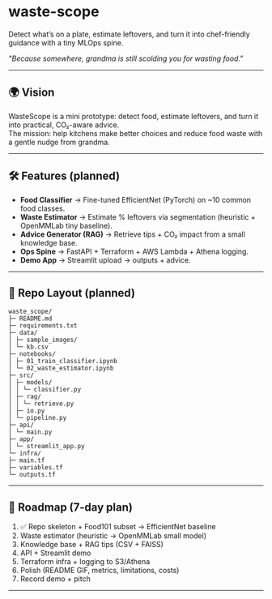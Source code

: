 # waste-scope
Detect what’s on a plate, estimate leftovers, and turn it into chef-friendly guidance with a tiny MLOps spine.

*"Because somewhere, grandma is still scolding you for wasting food."*

---

## 🌍 Vision
WasteScope is a mini prototype: detect food, estimate leftovers, and turn it into practical, CO₂-aware advice.  
The mission: help kitchens make better choices and reduce food waste with a gentle nudge from grandma.

---

## 🛠️ Features (planned)
- **Food Classifier** → Fine-tuned EfficientNet (PyTorch) on ~10 common food classes.  
- **Waste Estimator** → Estimate % leftovers via segmentation (heuristic + OpenMMLab tiny baseline).  
- **Advice Generator (RAG)** → Retrieve tips + CO₂ impact from a small knowledge base.  
- **Ops Spine** → FastAPI + Terraform + AWS Lambda + Athena logging.  
- **Demo App** → Streamlit upload → outputs + advice.  

---

## 📂 Repo Layout (planned)

```
waste_scope/
├─ README.md
├─ requirements.txt
├─ data/
│ ├─ sample_images/
│ └─ kb.csv
├─ notebooks/
│ ├─ 01_train_classifier.ipynb
│ └─ 02_waste_estimator.ipynb
├─ src/
│ ├─ models/
│ │ └─ classifier.py
│ ├─ rag/
│ │ └─ retrieve.py
│ ├─ io.py
│ └─ pipeline.py
├─ api/
│ └─ main.py
├─ app/
│ └─ streamlit_app.py
└─ infra/
├─ main.tf
├─ variables.tf
└─ outputs.tf

```

---

## 🚀 Roadmap (7-day plan)
1. ✅ Repo skeleton + Food101 subset → EfficientNet baseline  
2. Waste estimator (heuristic → OpenMMLab small model)  
3. Knowledge base + RAG tips (CSV + FAISS)  
4. API + Streamlit demo  
5. Terraform infra + logging to S3/Athena  
6. Polish (README GIF, metrics, limitations, costs)  
7. Record demo + pitch  

---

